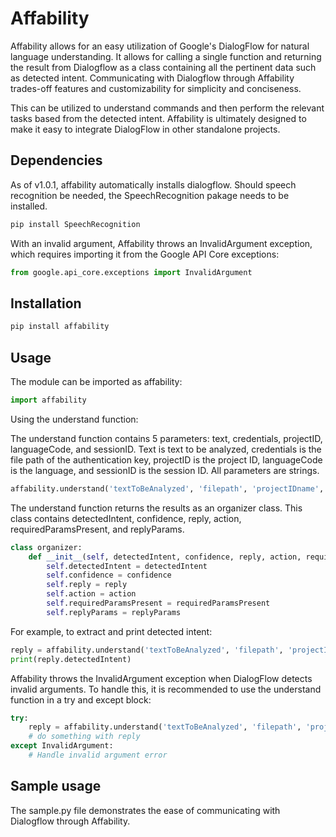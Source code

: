 # Affability

Affability allows for an easy utilization of Google's DialogFlow for natural language understanding. It allows for calling a single function and returning the result from Dialogflow as a class containing all the pertinent data such as detected intent. Communicating with Dialogflow through Affability trades-off features and customizability for simplicity and conciseness.

This can be utilized to understand commands and then perform the relevant tasks based from the detected intent. Affability is ultimately designed to make it easy to integrate DialogFlow in other standalone projects.

## Dependencies

As of v1.0.1, affability automatically installs dialogflow. Should speech recognition be needed, the SpeechRecognition pakage needs to be installed.

```python
pip install SpeechRecognition
```

With an invalid argument, Affability throws an InvalidArgument exception, which requires importing it from the Google API Core exceptions:

```python
from google.api_core.exceptions import InvalidArgument
```

## Installation

```python
pip install affability
```

## Usage

The module can be imported as affability:

```python
import affability
```

Using the understand function:

The understand function contains 5 parameters: text, credentials, projectID, languageCode, and sessionID. Text is text to be analyzed, credentials is the file path of the authentication key, projectID is the project ID, languageCode is the language, and sessionID is the session ID. All parameters are strings.

```python
affability.understand('textToBeAnalyzed', 'filepath', 'projectIDname', 'en-US', 'me')
```

The understand function returns the results as an organizer class. This class contains detectedIntent, confidence, reply, action, requiredParamsPresent, and replyParams.

```python
class organizer:
    def __init__(self, detectedIntent, confidence, reply, action, requiredParamsPresent, replyParams):
        self.detectedIntent = detectedIntent
        self.confidence = confidence
        self.reply = reply
        self.action = action
        self.requiredParamsPresent = requiredParamsPresent
        self.replyParams = replyParams
```

For example, to extract and print detected intent:

```python
reply = affability.understand('textToBeAnalyzed', 'filepath', 'projectIDname', 'en-US', 'me')
print(reply.detectedIntent)
```

Affability throws the InvalidArgument exception when DialogFlow detects invalid arguments. To handle this, it is recommended to use the understand function in a try and except block:


```python
try:
    reply = affability.understand('textToBeAnalyzed', 'filepath', 'projectIDname', 'en-US', 'me')
    # do something with reply
except InvalidArgument:
    # Handle invalid argument error
```

## Sample usage

The sample.py file demonstrates the ease of communicating with Dialogflow through Affability.

